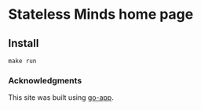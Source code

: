 # Stateless Minds home page

## Install
`make run`

### Acknowledgments
This site was built using [go-app](https://go-app.dev/).
